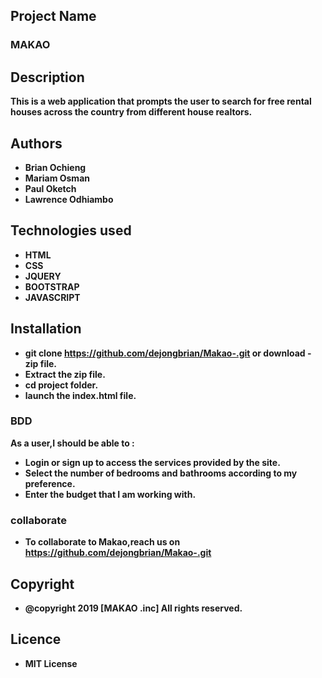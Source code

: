 ## Project Name

### MAKAO

## Description

**This is a web application that prompts the user to search for free rental houses across the country from different house realtors.**

## Authors
- **Brian Ochieng**
- **Mariam Osman**
- **Paul Oketch**
- **Lawrence Odhiambo**

## Technologies used
- **HTML**
- **CSS**
- **JQUERY**
- **BOOTSTRAP**
- **JAVASCRIPT**

## Installation

- **git clone https://github.com/dejongbrian/Makao-.git or download - zip file.**
- **Extract the zip file.**
- **cd project folder.**
- **launch the index.html file.**

### BDD
**As a user,I should be able to :**
- **Login or sign up to access the services provided by the site.**
- **Select the number of bedrooms and bathrooms according to my preference.**
- **Enter the budget that I am working with.**

### collaborate
- **To collaborate to Makao,reach us on https://github.com/dejongbrian/Makao-.git**

## Copyright
- **@copyright 2019 [MAKAO .inc] All rights reserved.**

## Licence

- **MIT License**
